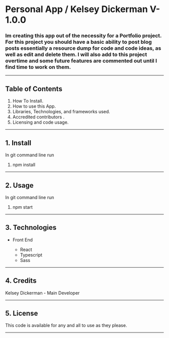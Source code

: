 # Personal App / Kelsey Dickerman V-1.0.0

### Im creating this app out of the necessity for a Portfolio project. For this project you should have a basic ability to post blog posts essentially a resource dump for code and code ideas, as well as edit and delete them. I will also add to this project overtime and some future features are commented out until I find time to work on them.

---

## Table of Contents

1. How To Install.
1. How to use this App.
1. Libraries, Technologies, and frameworks used.
1. Accredited contributors .
1. Licensing and code usage.

---

## 1. Install

In git command line run

1. npm install

---

## 2. Usage

In git command line run

1. npm start

---

## 3. Technologies

- Front End

  - React
  - Typescript
  - Sass

---

## 4. Credits

Kelsey Dickerman - Main Developer

---

## 5. License

This code is available for any and all to use as they please.

---
